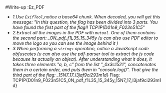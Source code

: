 #Write-up :Ez_PDF
* *1.Use `ExifTool`,notice a base64 chunk. When decoded, you will get this message: "In this question, the flag has been divided into 3 parts. You have found the first part of the flag!! TCP1P{D01n9_F023n51C5"*
* *2.Extract all the images in the PDF with `mutool`. One of them contains the second part: _ON_pdf_f1L35_15_345y (u can also use PDF editor to move the logo so you can see the image behind it )*
* *3.When performing a `strings` operation, notice a JavaScript code obfuscates (u can also use the pdf-parser tool to extract the js code because its actually an object). After understanding what it does, it takes three elements "a, b, c" from the list "_0x3c1521", concatenates them in a certain order, and puts them in "console.log()". That give the third part of the flag: _15N7_17_l3jaf9ci293m1d}*
Flag: TCP1P{D01n9_F023n51C5_0N_pdf_f1L35_15_345y_15N7_17_l3jaf9ci293m1d}

